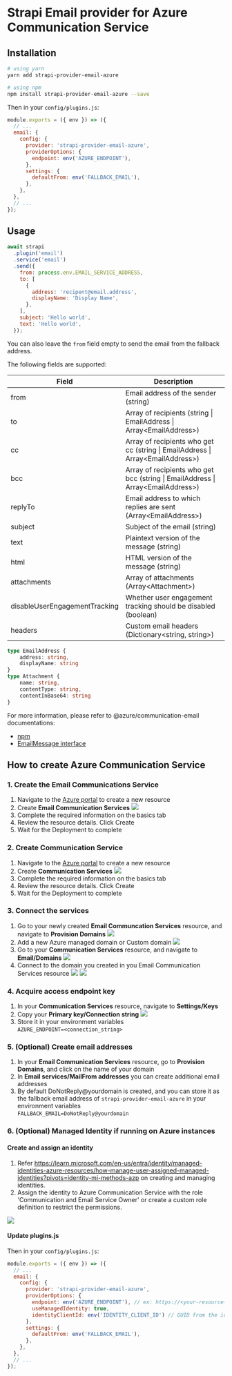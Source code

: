 # Strapi Email provider for Azure Communication Service

## Installation

```bash
# using yarn
yarn add strapi-provider-email-azure

# using npm
npm install strapi-provider-email-azure --save
```

Then in your `config/plugins.js`:
```js
module.exports = ({ env }) => ({
  // ...
  email: {
    config: {
      provider: 'strapi-provider-email-azure',
      providerOptions: {
        endpoint: env('AZURE_ENDPOINT'),
      },
      settings: {
        defaultFrom: env('FALLBACK_EMAIL'),
      },
    },
  },
  // ...
});
```

## Usage

```js
await strapi
  .plugin('email')
  .service('email')
  .send({
    from: process.env.EMAIL_SERVICE_ADDRESS,
    to: [
      {
        address: 'recipent@email.address',
        displayName: 'Display Name',
      },
    ],
    subject: 'Hello world',
    text: 'Hello world',
  });
```
You can also leave the `from` field empty to send the email from the fallback address.

The following fields are supported:

| Field       | Description                                                       |
| ----------- | ----------------------------------------------------------------- |
| from        | Email address of the sender (string)                              |
| to          | Array of recipients (string \| EmailAddress \| Array\<EmailAddress>)                        |
| cc          | Array of recipients who get cc (string \| EmailAddress \| Array\<EmailAddress>)             |
| bcc         | Array of recipients who get bcc (string \| EmailAddress \| Array\<EmailAddress>)            |
| replyTo     | Email address to which replies are sent (Array\<EmailAddress>)    |
| subject     | Subject of the email (string)                                     |
| text        | Plaintext version of the message (string)                         |
| html        | HTML version of the message (string)                              |
| attachments | Array of attachments (Array\<Attachment>)                         |
| disableUserEngagementTracking | Whether user engagement tracking should be disabled (boolean) |
| headers     | Custom email headers (Dictionary<string, string>)                 |

```ts
type EmailAddress {
    address: string,
    displayName: string
}
type Attachment {
    name: string,
    contentType: string,
    contentInBase64: string
}
```

For more information, please refer to @azure/communication-email documentations:
- [npm](https://www.npmjs.com/package/@azure/communication-email)
- [EmailMessage interface](https://learn.microsoft.com/en-us/javascript/api/@azure/communication-email/emailmessage?view=azure-node-latest#@azure-communication-email-emailmessage-content)

## How to create Azure Communication Service

### 1. Create the Email Communications Service
1. Navigate to the [Azure portal](https://portal.azure.com/) to create a new resource
2. Create **Email Communication Services**
![](https://raw.githubusercontent.com/Freyb/strapi-provider-email-azure/main/images/create_email_communication_services.png)
1. Complete the required information on the basics tab
2. Review the resource details. Click Create
3. Wait for the Deployment to complete

### 2. Create Communication Service
1. Navigate to the [Azure portal](https://portal.azure.com/) to create a new resource
2. Create **Communication Services**
![](https://raw.githubusercontent.com/Freyb/strapi-provider-email-azure/main/images/create_communication_services.png)
3. Complete the required information on the basics tab
4. Review the resource details. Click Create
5. Wait for the Deployment to complete

### 3. Connect the services
1. Go to your newly created **Email Communcation Services** resource, and navigate to **Provision Domains**
![](https://raw.githubusercontent.com/Freyb/strapi-provider-email-azure/main/images/create_provision_domains.png)
2. Add a new Azure managed domain or Custom domain
![](https://raw.githubusercontent.com/Freyb/strapi-provider-email-azure/main/images/add_provision_domain.png)
3. Go to your **Communication Services** resource, and navigate to **Email/Domains**
![](https://raw.githubusercontent.com/Freyb/strapi-provider-email-azure/main/images/connect_domains.png)
4. Connect to the domain you created in you Email Communication Services resource
![](https://raw.githubusercontent.com/Freyb/strapi-provider-email-azure/main/images/fill_domain_details.png)
![](https://raw.githubusercontent.com/Freyb/strapi-provider-email-azure/main/images/connected_domain.png)

### 4. Acquire access endpoint key
1. In your **Communication Services** resource, navigate to **Settings/Keys**
2. Copy your **Primary key/Connection string**
![](https://raw.githubusercontent.com/Freyb/strapi-provider-email-azure/main/images/get_connection_string.png)
3. Store it in your environment variables\
`AZURE_ENDPOINT=<connection_string>`

### 5. (Optional) Create email addresses
1. In your **Email Communication Services** resource, go to **Provision Domains**, and click on the name of your domain
2. In **Email services/MailFrom addresses** you can create additional email addresses
3. By default DoNotReply@yourdomain is created, and you can store it as the fallback email address of `strapi-provider-email-azure` in your environment variables\
`FALLBACK_EMAIL=DoNotReply@yourdomain`

<!-- This section provides optional instructions for configuring Managed Identity in the Strapi provider for Azure email. -->
### 6. (Optional) Managed Identity if running on Azure instances

#### Create and assign an identity
1. Refer https://learn.microsoft.com/en-us/entra/identity/managed-identities-azure-resources/how-manage-user-assigned-managed-identities?pivots=identity-mi-methods-azp on creating and managing identities.
2. Assign the identity to Azure Communication Service with the role 'Communication and Email Service Owner' or create a custom role definition to restrict the permissions.

![](https://raw.githubusercontent.com/Freyb/strapi-provider-email-azure/main/images/connect_domains.png)


#### Update plugins.js
Then in your `config/plugins.js`:
```js
module.exports = ({ env }) => ({
  // ...
  email: {
    config: {
      provider: 'strapi-provider-email-azure',
      providerOptions: {
        endpoint: env('AZURE_ENDPOINT'), // ex: https://<your-resource-name>-acsendpoint.<your-resource-location>.communication.azure.com
        useManagedIdentity: true,
        identityClientId: env('IDENTITY_CLIENT_ID') // GUID from the identity, ex : cf5c7b28-9eaa-47a1-b313-xxxxxxx
      },
      settings: {
        defaultFrom: env('FALLBACK_EMAIL'),
      },
    },
  },
  // ...
});
```
